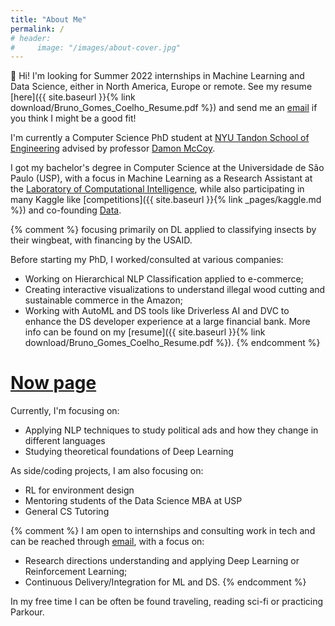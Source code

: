 ```yaml
---
title: "About Me"
permalink: /
# header:
#     image: "/images/about-cover.jpg"
---
```


👋 Hi! I'm looking for Summer 2022 internships in Machine Learning and Data Science, either in North America, Europe or remote. See my resume [here]({{ site.baseurl }}{% link download/Bruno_Gomes_Coelho_Resume.pdf %}) and send me an [email](mailto:bruno.coelho@nyu.edu) if you think I might be a good fit!

I'm currently a Computer Science PhD student at [NYU Tandon School of Engineering](https://engineering.nyu.edu/) advised by professor [Damon McCoy](http://damonmccoy.com/).

I got my bachelor's degree in Computer Science at the Universidade de São Paulo (USP), with a focus in Machine Learning as a Research Assistant at the [Laboratory of Computational Intelligence](http://labic.icmc.usp.br/), while also participating in many Kaggle like [competitions]({{ site.baseurl }}{% link _pages/kaggle.md %}) and co-founding [Data](http://data.icmc.usp.br/).

{% comment %}
focusing primarily on DL applied to classifying insects by their wingbeat, with financing by the USAID. 

Before starting my PhD, I worked/consulted at various companies:
- Working on Hierarchical NLP Classification applied to e-commerce;
- Creating interactive visualizations to understand illegal wood cutting and sustainable commerce in the Amazon;
- Working with AutoML and DS tools like Driverless AI and DVC to enhance the DS developer experience at a large financial bank.
More info can be found on my [resume]({{ site.baseurl }}{% link download/Bruno_Gomes_Coelho_Resume.pdf %}).
{% endcomment %}


# [Now page](https://nownownow.com/about)
Currently, I'm focusing on:
- Applying NLP techniques to study political ads and how they change in different languages
- Studying theoretical foundations of Deep Learning

As side/coding projects, I am also focusing on:
- RL for environment design
- Mentoring students of the Data Science MBA at USP
- General CS Tutoring


{% comment %}
I am open to internships and consulting work in tech and can be reached through [email](mailto:bruno.coelho@nyu.edu), with a focus on:
- Research directions understanding and applying Deep Learning or Reinforcement Learning;
- Continuous Delivery/Integration for ML and DS.
{% endcomment %}

In my free time I can be often be found traveling, reading sci-fi or practicing Parkour.
